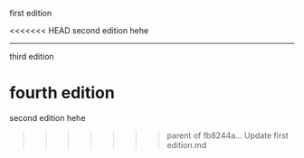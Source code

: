 first edition

<<<<<<< HEAD
second edition hehe

------

third edition

fourth edition
=======
second edition hehe
>>>>>>> parent of fb8244a... Update first edition.md
